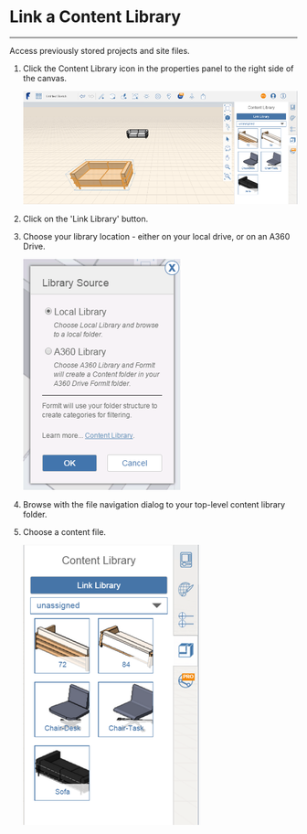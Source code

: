 # Link a Content Library

----

Access previously stored projects and site files.
 
1. Click the Content Library icon in the properties panel to the right side of the canvas. 
    
    ![](Images/GUID-FC74216E-0452-400D-97C6-52BBCEC19C38-low.png)
2. Click on the 'Link Library' button.
3. Choose your library location - either on your local drive, or on an A360 Drive. 
    
    ![](Images/GUID-62836713-A92A-4276-9B51-2AE60D513F92-low.png)
4. Browse with the file navigation dialog to your top-level content library folder.
5. Choose a content file. 
    
    ![](Images/GUID-4C3ACEDA-7AF3-4DFC-9419-CB19C88C79CF-low.png)
